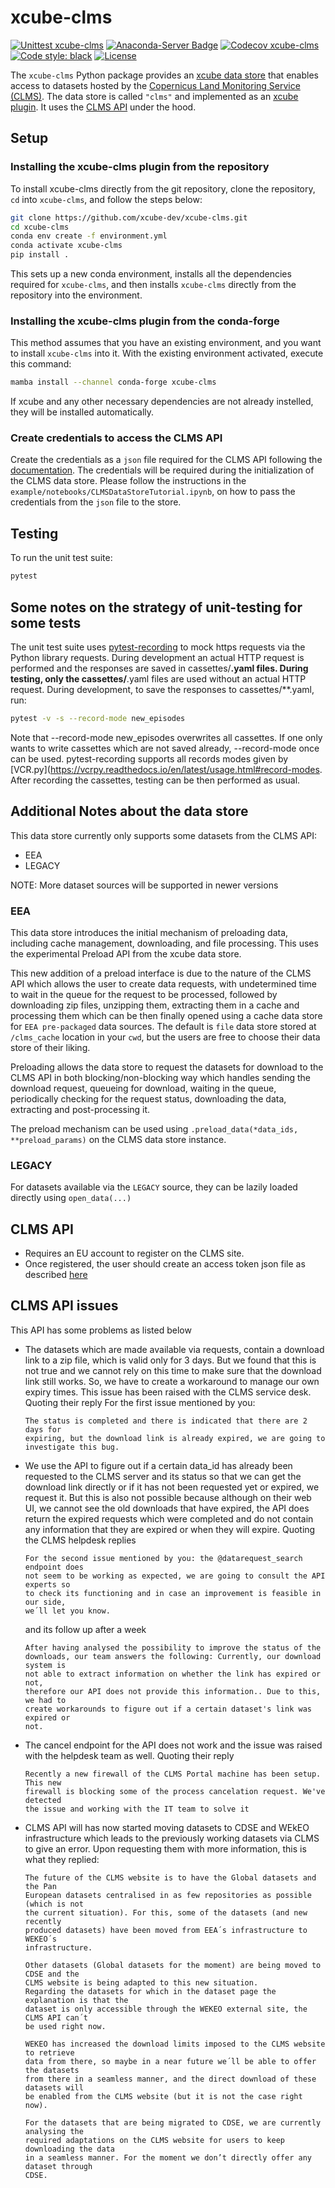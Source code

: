 # xcube-clms

[![Unittest xcube-clms](https://github.com/xcube-dev/xcube-clms/actions/workflows/unittest.yml/badge.svg)](https://github.com/xcube-dev/xcube-clms/actions/workflows/unittest.yml)
[![Anaconda-Server Badge](https://anaconda.org/conda-forge/xcube-clms/badges/version.svg)](https://anaconda.org/conda-forge/xcube-clms)
[![Codecov xcube-clms](https://codecov.io/gh/xcube-dev/xcube-clms/graph/badge.svg?token=n6X9zQIkXb)](https://codecov.io/gh/xcube-dev/xcube-clms)
[![Code style: black](https://img.shields.io/badge/code%20style-black-000000.svg)](https://github.com/psf/black)
[![License](https://img.shields.io/github/license/dcs4cop/xcube-smos)](https://github.com/xcube-dev/xcube-clms/blob/main/LICENSE)

The `xcube-clms` Python package provides an
[xcube data store](https://xcube.readthedocs.io/en/latest/api.html#data-store-framework)
that enables access to datasets hosted by the
[Copernicus Land Monitoring Service (CLMS)](https://land.copernicus.eu/en).
The data store is called `"clms"` and implemented as
an [xcube plugin](https://xcube.readthedocs.io/en/latest/plugins.html).
It uses the [CLMS API](https://eea.github.io/clms-api-docs/introduction.html)
under the hood.

## Setup <a name="setup"></a>

### Installing the xcube-clms plugin from the repository <a name="install_source"></a>

To install xcube-clms directly from the git repository, clone the repository,
`cd` into `xcube-clms`, and follow the steps below:

```bash
git clone https://github.com/xcube-dev/xcube-clms.git
cd xcube-clms
conda env create -f environment.yml
conda activate xcube-clms
pip install .
```

This sets up a new conda environment, installs all the dependencies required
for `xcube-clms`, and then installs `xcube-clms` directly from the repository
into the environment.

### Installing the xcube-clms plugin from the conda-forge

This method assumes that you have an existing environment, and you want to
install `xcube-clms` into it.
With the existing environment activated, execute this command:

```bash
mamba install --channel conda-forge xcube-clms
```

If xcube and any other necessary dependencies are not already instelled, they
will be installed automatically.

### Create credentials to access the CLMS API

Create the credentials as a `json` file required for the CLMS API following
the [documentation](https://eea.github.io/clms-api-docs/authentication.html).
The credentials will be required during the initialization of the CLMS data
store. Please follow the instructions in the
`example/notebooks/CLMSDataStoreTutorial.ipynb`,
on how to pass the credentials from the `json` file to the store.

## Testing <a name="testing"></a>

To run the unit test suite:

```bash
pytest
```

## Some notes on the strategy of unit-testing for some tests

The unit test suite
uses [pytest-recording](https://pypi.org/project/pytest-recording/) to mock
https requests via the Python
library requests. During development an actual HTTP request is performed and the
responses are saved in cassettes/**.yaml files. During testing, only the
cassettes/**.yaml files are used without an actual HTTP request. During
development, to save the responses to cassettes/**.yaml, run:

```bash
pytest -v -s --record-mode new_episodes
```

Note that --record-mode new_episodes overwrites all cassettes. If one only wants
to write cassettes which are not saved already, --record-mode once can be used.
pytest-recording supports all records modes given
by [VCR.py](https://vcrpy.readthedocs.io/en/latest/usage.html#record-modes.
After recording the
cassettes, testing can be then performed as usual.

## Additional Notes about the data store

This data store currently only supports some datasets from the CLMS API:

- EEA
- LEGACY

NOTE: More dataset sources will be supported in newer versions

### EEA

This data store introduces the initial mechanism of preloading data, including
cache management, downloading, and file processing.
This uses the experimental Preload API from the xcube data store.

This new addition of a preload interface is due to the nature of the CLMS API
which allows the user to create data requests, with undetermined time to wait in
the queue for the request to be processed, followed by downloading zip files,
unzipping them, extracting them in a cache and processing them which can be then
finally opened using a cache data store for `EEA pre-packaged` data sources.
The default is `file` data store stored at `/clms_cache` location in your `cwd`,
but the users are free to choose their data store of their liking.

Preloading allows the data store to request the datasets for download to the
CLMS API in both blocking/non-blocking way which handles sending the download
request, queueing for download, waiting in the queue, periodically checking for
the request status, downloading the data, extracting and post-processing it.

The preload mechanism can be used using
`.preload_data(*data_ids, **preload_params)` on the CLMS data store instance.

### LEGACY

For datasets available via the `LEGACY` source, they can be lazily loaded
directly using `open_data(...)`

## CLMS API

- Requires an EU account to register on the CLMS site.
- Once registered, the user should create an access token json file as
  described [here](https://eea.github.io/clms-api-docs/authentication.html)

## CLMS API issues

This API has some problems as listed below

- The datasets which are made available via requests, contain a download link to
  a zip file, which is valid only for 3 days. But we found that this is not true
  and we cannot rely on this time to make sure that the download link still
  works. So, we have to create a workaround to manage our own expiry times. This
  issue has been raised with the CLMS service desk. Quoting their reply For the
  first issue mentioned by you:

  ```
  The status is completed and there is indicated that there are 2 days for
  expiring, but the download link is already expired, we are going to
  investigate this bug.
  ```
- We use the API to figure out if a certain data_id has already been requested
  to the CLMS server and its status so that we can get the download link
  directly or if it has not been requested yet or expired, we request it. But
  this is also not possible because although on their web UI, we cannot see the
  old downloads that have expired, the API does return the expired requests
  which were completed and do not contain any information that they are expired
  or when they will expire. Quoting the CLMS helpdesk replies

  ```
  For the second issue mentioned by you: the @datarequest_search endpoint does
  not seem to be working as expected, we are going to consult the API experts so
  to check its functioning and in case an improvement is feasible in our side,
  we´ll let you know.
  ```

  and its follow up after a week

  ```
  After having analysed the possibility to improve the status of the
  downloads, our team answers the following: Currently, our download system is
  not able to extract information on whether the link has expired or not,
  therefore our API does not provide this information.. Due to this, we had to
  create workarounds to figure out if a certain dataset's link was expired or
  not.
  ```
- The cancel endpoint for the API does not work and the issue was raised with
  the helpdesk team as well. Quoting their reply

  ```
  Recently a new firewall of the CLMS Portal machine has been setup. This new
  firewall is blocking some of the process cancelation request. We've detected
  the issue and working with the IT team to solve it
  ```

- CLMS API will has now started moving datasets to CDSE and WEkEO infrastructure
  which leads to the previously working datasets via CLMS to give an error. Upon
  requesting them with more information, this is what they replied:

  ```
  The future of the CLMS website is to have the Global datasets and the Pan
  European datasets centralised in as few repositories as possible (which is not
  the current situation). For this, some of the datasets (and new recently
  produced datasets) have been moved from EEA´s infrastructure to WEKEO´s
  infrastructure.
  
  Other datasets (Global datasets for the moment) are being moved to CDSE and the
  CLMS website is being adapted to this new situation.
  Regarding the datasets for which in the dataset page the explanation is that the
  dataset is only accessible through the WEKEO external site, the CLMS API can´t
  be used right now.
  
  WEKEO has increased the download limits imposed to the CLMS website to retrieve
  data from there, so maybe in a near future we´ll be able to offer the datasets
  from there in a seamless manner, and the direct download of these datasets will
  be enabled from the CLMS website (but it is not the case right now).
  
  For the datasets that are being migrated to CDSE, we are currently analysing the
  required adaptations on the CLMS website for users to keep downloading the data
  in a seamless manner. For the moment we don’t directly offer any dataset through
  CDSE.
  ```